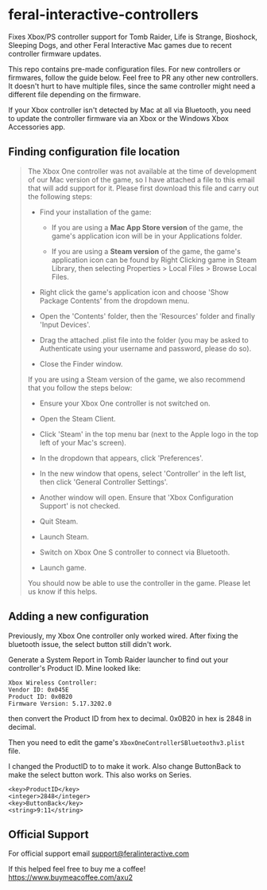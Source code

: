 # feral-interactive-controllers
Fixes Xbox/PS controller support for Tomb Raider, Life is Strange, Bioshock, Sleeping Dogs, and other Feral Interactive Mac games due to recent controller firmware updates.

This repo contains pre-made configuration files. For new controllers or firmwares, follow the guide below. Feel free to PR any other new controllers. It doesn't hurt to have multiple files, since the same controller might need a different file depending on the firmware. 

If your Xbox controller isn't detected by Mac at all via Bluetooth, you need to update the controller firmware via an Xbox or the Windows Xbox Accessories app.


## Finding configuration file location

> The Xbox One controller was not available at the time of development of our Mac version of the game, so I have attached a file to this email that will add support for it. Please first download this file and carry out the following steps:
>  
> 
> * Find your installation of the game:
> 
>   * If you are using a **Mac App Store version** of the game, the game's application icon will be in your Applications folder.
> 
>   * If you are using a **Steam version** of the game, the game's application icon can be found by Right Clicking game in Steam Library, then selecting Properties > Local Files > Browse Local Files.
> 
> * Right click the game's application icon and choose 'Show Package Contents' from the dropdown menu.
> 
> * Open the 'Contents' folder, then the 'Resources' folder and finally 'Input Devices'.
> 
> * Drag the attached .plist file into the folder (you may be asked to Authenticate using your username and password, please do so).
> 
> * Close the Finder window.
> 
> 
> If you are using a Steam version of the game, we also recommend that you follow the steps below:
>  
> * Ensure your Xbox One controller is not switched on.
> 
> * Open the Steam Client.
> 
> * Click 'Steam' in the top menu bar (next to the Apple logo in the top left of your Mac's screen).
> 
> * In the dropdown that appears, click 'Preferences'.
> 
> * In the new window that opens, select 'Controller' in the left list, then click 'General Controller Settings'.
> 
> * Another window will open. Ensure that 'Xbox Configuration Support' is not checked.
> 
> * Quit Steam.
> 
> * Launch Steam.
> 
> * Switch on Xbox One S controller to connect via Bluetooth.
> 
> * Launch game.
> 
> 
> You should now be able to use the controller in the game. Please let us know if this helps. 

## Adding a new configuration

Previously, my Xbox One controller only worked wired. After fixing the bluetooth issue, the select button still didn't work. 

Generate a System Report in Tomb Raider launcher to find out your controller's Product ID. Mine looked like:
```
Xbox Wireless Controller:
Vendor ID: 0x045E              
Product ID: 0x0B20
Firmware Version: 5.17.3202.0
```

then convert the Product ID from hex to decimal. 0x0B20 in hex is 2848 in decimal.

Then you need to edit the game's `XboxOneControllerSBluetoothv3.plist` file.

I changed the ProductID to to make it work. Also change ButtonBack to make the select button work. This also works on Series.

```
<key>ProductID</key>
<integer>2848</integer>
<key>ButtonBack</key>
<string>9:11</string>
```

## Official Support

For official support email support@feralinteractive.com

If this helped feel free to buy me a coffee! https://www.buymeacoffee.com/axu2
